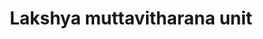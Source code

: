 ---
title: "Lakshya muttavitharana unit"
url: /kollam/lakshya-muttavitharana-unit/
shop: Allgemein
---